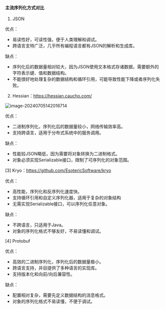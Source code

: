 #### 主流序列化方式对比

1. JSON

优点：

- 易读性好，可读性强，便于人类理解和调试。
- 跨语言支特广泛，几乎所有编程语言都有JSON的解析和生成库。

缺点：

- 序列化后的数据量相对较大，因为JSON使用文本格式存诸数据，需要额外的字符表示键、值和数据结构。
- 不能很好地处理复杂的数据结构和循环引用，可能导致性能下降或者序列化失败。



2.   Hessian：https://hessian.caucho.com/



![image-20240705142016714](D:\Job\assets\image-20240705142016714.png)



优点：

- 二进制序列化，序列化后的数据量较小，网络传输效率高。
- 支持跨语言，适用于分布式系统中的服务调用。

缺点：

- 性能较JSON略低，因为需要将对象转换为二进制格式。
- 对象必须实现Serializable接口，限制了可序列化的对象范围。



[3] Kryo：https://github.com/EsotericSoftware/kryo



优点：

- 高性能，序列化和反序列化速度快。
- 支持循环引用和自定义序列化器，适用于复杂的对象结构
- 无需实现Serializable接口，可以序列化任意对象。

缺点：

- 不跨语言，只适用于Java。
- 对象的序列化格式不够友好，不易读懂和调试。



[4] Protobuf



优点：

- 高效的二进制序列化，序列化后的数据量极小。
- 跨语言支持，并目提供了多种语言的实现库。
- 支持版本化和向前/向后兼容性。

缺点：

- 配置相对复杂，需要先定义数据结构的消息格式。
- 对象的序列化格式不易读懂，不便于调试。